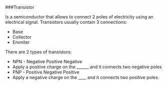 ###Transistor

Is a semiconductor that allows to connect 2 poles of electricity using an electrical signal. Transistors usually contain 3 connections: 

* Base
* Collector
* Emmiter

There are 2 types of transistors:

* NPN - Negative Positive Negative
 * Apply a positive charge on the ______ and it connects two negative poles
* PNP - Positive Negative Positive
 * Apply a negative charge on the ____ and it connects two positive poles. 
